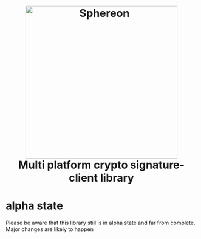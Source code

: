 <!--suppress HtmlDeprecatedAttribute -->
<h1 align="center">
  <br>
<a href="https://www.sphereon.com"><img src="https://sphereon.com/content/themes/sphereon/assets/img/logo.svg" alt="Sphereon" width="400"></a>
  <br>Multi platform crypto signature-client library
  <br>
</h1>

# alpha state

Please be aware that this library still is in alpha state and far from complete. Major changes are likely to happen

